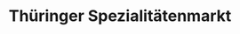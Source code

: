 ---
title: "Thüringer Spezialitätenmarkt"
url: /weimar/thueringer-spezialitaetenmarkt/
shop: Lebensmittel
---